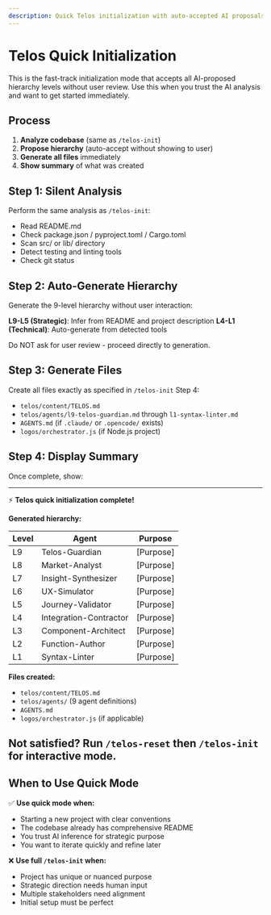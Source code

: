 ```yaml
---
description: Quick Telos initialization with auto-accepted AI proposals
---
```


# Telos Quick Initialization

This is the fast-track initialization mode that accepts all AI-proposed
hierarchy levels without user review. Use this when you trust the AI analysis
and want to get started immediately.

## Process

1. **Analyze codebase** (same as `/telos-init`)
2. **Propose hierarchy** (auto-accept without showing to user)
3. **Generate all files** immediately
4. **Show summary** of what was created

## Step 1: Silent Analysis

Perform the same analysis as `/telos-init`:

- Read README.md
- Check package.json / pyproject.toml / Cargo.toml
- Scan src/ or lib/ directory
- Detect testing and linting tools
- Check git status

## Step 2: Auto-Generate Hierarchy

Generate the 9-level hierarchy without user interaction:

**L9-L5 (Strategic)**: Infer from README and project description **L4-L1
(Technical)**: Auto-generate from detected tools

Do NOT ask for user review - proceed directly to generation.

## Step 3: Generate Files

Create all files exactly as specified in `/telos-init` Step 4:

- `telos/content/TELOS.md`
- `telos/agents/l9-telos-guardian.md` through `l1-syntax-linter.md`
- `AGENTS.md` (if `.claude/` or `.opencode/` exists)
- `logos/orchestrator.js` (if Node.js project)

## Step 4: Display Summary

Once complete, show:

---
⚡ **Telos quick initialization complete!**

**Generated hierarchy:**

| Level | Agent | Purpose |
|-------|-------|---------|
| L9 | Telos-Guardian | [Purpose] |
| L8 | Market-Analyst | [Purpose] |
| L7 | Insight-Synthesizer | [Purpose] |
| L6 | UX-Simulator | [Purpose] |
| L5 | Journey-Validator | [Purpose] |
| L4 | Integration-Contractor | [Purpose] |
| L3 | Component-Architect | [Purpose] |
| L2 | Function-Author | [Purpose] |
| L1 | Syntax-Linter | [Purpose] |

**Files created:**
- `telos/content/TELOS.md`
- `telos/agents/` (9 agent definitions)
- `AGENTS.md`
- `logos/orchestrator.js` (if applicable)

**Not satisfied?** Run `/telos-reset` then `/telos-init` for interactive mode.
---

## When to Use Quick Mode

✅ **Use quick mode when:**

- Starting a new project with clear conventions
- The codebase already has comprehensive README
- You trust AI inference for strategic purpose
- You want to iterate quickly and refine later

❌ **Use full `/telos-init` when:**

- Project has unique or nuanced purpose
- Strategic direction needs human input
- Multiple stakeholders need alignment
- Initial setup must be perfect
